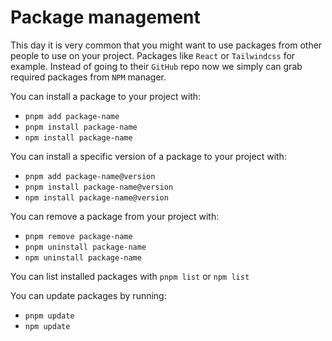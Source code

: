 # Package management

This day it is very common that you might want to use packages from other people to use on your project. Packages like `React` or `Tailwindcss` for example. Instead of going to their `GitHub` repo now we simply can grab required packages from `NPM` manager.

You can install a package to your project with:

- `pnpm add package-name`
- `pnpm install package-name`
- `npm install package-name`

You can install a specific version of a package to your project with:

- `pnpm add package-name@version`
- `pnpm install package-name@version`
- `npm install package-name@version`

You can remove a package from your project with:

- `pnpm remove package-name`
- `pnpm uninstall package-name`
- `npm uninstall package-name`

You can list installed packages with `pnpm list` or `npm list`

You can update packages by running:

- `pnpm update`
- `npm update`
